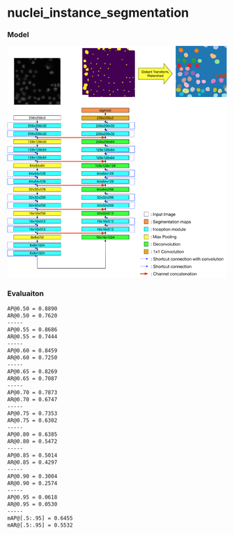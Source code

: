 # nuclei_instance_segmentation

### Model

![](images/U-Net-V2-white-bg.png)

### Evaluaiton

```
AP@0.50 = 0.8890
AR@0.50 = 0.7620
-----
AP@0.55 = 0.8686
AR@0.55 = 0.7444
-----
AP@0.60 = 0.8459
AR@0.60 = 0.7250
-----
AP@0.65 = 0.8269
AR@0.65 = 0.7087
-----
AP@0.70 = 0.7873
AR@0.70 = 0.6747
-----
AP@0.75 = 0.7353
AR@0.75 = 0.6302
-----
AP@0.80 = 0.6385
AR@0.80 = 0.5472
-----
AP@0.85 = 0.5014
AR@0.85 = 0.4297
-----
AP@0.90 = 0.3004
AR@0.90 = 0.2574
-----
AP@0.95 = 0.0618
AR@0.95 = 0.0530
-----
mAP@[.5:.95] = 0.6455
mAR@[.5:.95] = 0.5532

```
